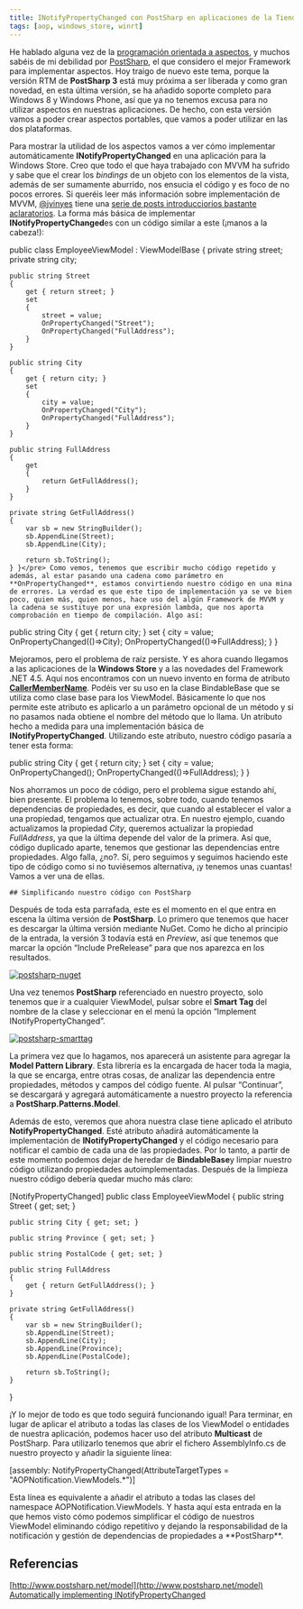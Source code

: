 ```yaml
---
title: INotifyPropertyChanged con PostSharp en aplicaciones de la Tienda Windows
tags: [aop, windows_store, winrt]
---
```

He hablado alguna vez de la [programación orientada a aspectos](/tags/aop), y muchos sabéis de mi debilidad por [PostSharp](http://www.postsharp.net/), el que considero el mejor Framework para implementar aspectos. Hoy traigo de nuevo este tema, porque la versión RTM de **PostSharp 3** está muy próxima a ser liberada y como gran novedad, en esta última versión, se ha añadido soporte completo para Windows 8 y Windows Phone, así que ya no tenemos excusa para no utilizar aspectos en nuestras aplicaciones. De hecho, con esta versión vamos a poder crear aspectos portables, que vamos a poder utilizar en las dos plataformas.

Para mostrar la utilidad de los aspectos vamos a ver cómo implementar automáticamente **INotifyPropertyChanged** en una aplicación para la Windows Store. Creo que todo el que haya trabajado con MVVM ha sufrido y sabe que el crear los _bindings_ de un objeto con los elementos de la vista, además de ser sumamente aburrido, nos ensucia el código y es foco de no pocos errores. Si queréis leer más información sobre implementación de MVVM, [@jvinyes](https://twitter.com/jvinyes) tiene una [serie de posts introducciorios bastante aclaratorios](http://blog.techdencias.net/blog/2013/03/12/capitulo-2-breve-introduccion-a-mvvm/). La forma más básica de implementar **INotifyPropertyChanged**es con un código similar a este (¡manos a la cabeza!):

public class EmployeeViewModel : ViewModelBase { private string street; private string city;

    public string Street
    {
        get { return street; }
        set
        {
            street = value;
            OnPropertyChanged("Street");
            OnPropertyChanged("FullAddress");
        }
    }
    
    public string City
    {
        get { return city; }
        set
        {
            city = value;
            OnPropertyChanged("City");
            OnPropertyChanged("FullAddress");
        }
    }
    
    public string FullAddress
    {
        get
        {
            return GetFullAddress();
        }
    }
    
    private string GetFullAddress()
    {
        var sb = new StringBuilder();
        sb.AppendLine(Street);
        sb.AppendLine(City);
    
        return sb.ToString();
    } }</pre> Como vemos, tenemos que escribir mucho código repetido y además, al estar pasando una cadena como parámetro en **OnPropertyChanged**, estamos convirtiendo nuestro código en una mina de errores. La verdad es que este tipo de implementación ya se ve bien poco, quien más, quien menos, hace uso del algún Framework de MVVM y la cadena se sustituye por una expresión lambda, que nos aporta comprobación en tiempo de compilación. Algo así:
    

public string City
{
    get { return city; }
    set
    {
        city = value;
        OnPropertyChanged(()=>City);
        OnPropertyChanged(()=>FullAddress);
    }
}

Mejoramos, pero el problema de raíz persiste. Y es ahora cuando llegamos a las aplicaciones de la **Windows Store** y a las novedades del Framework .NET 4.5. Aquí nos encontramos con un nuevo invento en forma de atributo [**CallerMemberName**](http://msdn.microsoft.com/es-es/library/system.runtime.compilerservices.callermembernameattribute.aspx). Podéis ver su uso en la clase BindableBase que se utiliza como clase base para los ViewModel. Básicamente lo que nos permite este atributo es aplicarlo a un parámetro opcional de un método y si no pasamos nada obtiene el nombre del método que lo llama. Un atributo hecho a medida para una implementación básica de **INotifyPropertyChanged**. Utilizando este atributo, nuestro código pasaría a tener esta forma:

public string City
{
    get { return city; }
    set
    {
        city = value;
        OnPropertyChanged();
        OnPropertyChanged(()=>FullAddress);
    }
}

Nos ahorramos un poco de código, pero el problema sigue estando ahí, bien presente. El problema lo tenemos, sobre todo, cuando tenemos dependencias de propiedades, es decir, que cuando al establecer el valor a una propiedad, tengamos que actualizar otra. En nuestro ejemplo, cuando actualizamos la propiedad _City_, queremos actualizar la propiedad _FullAddress_, ya que la última depende del valor de la primera. Así que, código duplicado aparte, tenemos que gestionar las dependencias entre propiedades. Algo falla, ¿no?. Sí, pero seguimos y seguimos haciendo este tipo de código como si no tuviésemos alternativa, ¡y tenemos unas cuantas! Vamos a ver una de ellas.

    ## Simplificando nuestro código con PostSharp
    

Después de toda esta parrafada, este es el momento en el que entra en escena la última versión de **PostSharp**. Lo primero que tenemos que hacer es descargar la última versión mediante NuGet. Como he dicho al principio de la entrada, la versión 3 todavía está en _Preview_, así que tenemos que marcar la opción “Include PreRelease” para que nos aparezca en los resultados.

[![postsharp-nuget](/img/postsharp-nuget.png)](/img/postsharp-nuget.png)

Una vez tenemos **PostSharp** referenciado en nuestro proyecto, solo tenemos que ir a cualquier ViewModel, pulsar sobre el **Smart Tag** del nombre de la clase y seleccionar en el menú la opción “Implement INotifyPropertyChanged”.

[![postsharp-smarttag](/img/postsharp-smarttag.png)](/img/postsharp-smarttag.png)

La primera vez que lo hagamos, nos aparecerá un asistente para agregar la **Model Pattern Library**. Esta librería es la encargada de hacer toda la magia, la que se encarga, entre otras cosas, de analizar las dependencia entre propiedades, métodos y campos del código fuente. Al pulsar “Continuar”, se descargará y agregará automáticamente a nuestro proyecto la referencia a **PostSharp.Patterns.Model**.

Además de esto, veremos que ahora nuestra clase tiene aplicado el atributo **NotifyPropertyChanged**. Esté atributo añadirá automáticamente la implementación de **INotifyPropertyChanged** y el código necesario para notificar el cambio de cada una de las propiedades. Por lo tanto, a partir de este momento podemos dejar de heredar de **BindableBase**y limpiar nuestro código utilizando propiedades autoimplementadas. Después de la limpieza nuestro código debería quedar mucho más claro:

\[NotifyPropertyChanged\]
public class EmployeeViewModel
{
    public string Street { get; set; }

    public string City { get; set; }

    public string Province { get; set; }

    public string PostalCode { get; set; }

    public string FullAddress
    {
        get { return GetFullAddress(); }
    }

    private string GetFullAddress()
    {
        var sb = new StringBuilder();
        sb.AppendLine(Street);
        sb.AppendLine(City);
        sb.AppendLine(Province);
        sb.AppendLine(PostalCode);

        return sb.ToString();
    }
}

¡Y lo mejor de todo es que todo seguirá funcionando igual! Para terminar, en lugar de aplicar el atributo a todas las clases de los ViewModel o entidades de nuestra aplicación, podemos hacer uso del atributo **Multicast** de PostSharp. Para utilizarlo tenemos que abrir el fichero AssemblyInfo.cs de nuestro proyecto y añadir la siguiente línea:

\[assembly: NotifyPropertyChanged(AttributeTargetTypes = "AOPNotification.ViewModels.\*")\]

Esta línea es equivalente a añadir el atributo a todas las clases del namespace AOPNotification.ViewModels. Y hasta aquí esta entrada en la que hemos visto cómo podemos simplificar el código de nuestros ViewModel eliminando código repetitivo y dejando la responsabilidad de la notificación y gestión de dependencias de propiedades a \*\*PostSharp\*\*.


Referencias
---

[http://www.postsharp.net/model](http://www.postsharp.net/model)
[Automatically implementing INotifyPropertyChanged](http://www.postsharp.net/model/inotifypropertychanged)

